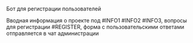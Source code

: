 Бот для регистрации пользователей

Вводная информация о проекте под #INFO1 #INFO2 #INFO3, вопросы для регистрации #REGISTER, форма с пользовательскими ответами отправляется в чат администрации
